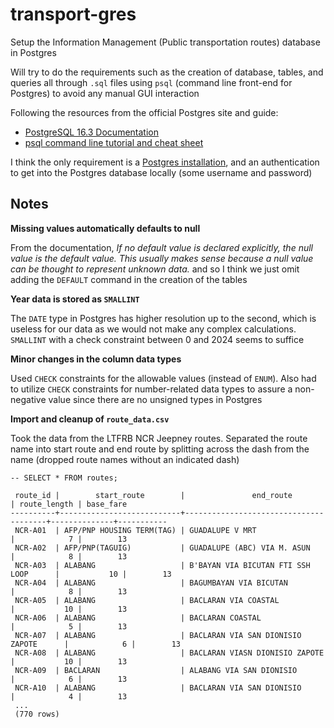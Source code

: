 # transport-gres

Setup the Information Management (Public transportation routes) database in Postgres

Will try to do the requirements such as the creation of database, tables, and queries all through `.sql` files using `psql` (command line front-end for Postgres) to avoid any manual GUI interaction

Following the resources from the official Postgres site and guide:

- [PostgreSQL 16.3 Documentation](https://www.postgresql.org/docs/16/index.html)
- [psql command line tutorial and cheat sheet](https://tomcam.github.io/postgres/)

I think the only requirement is a [Postgres installation](https://www.postgresql.org/download/), and an authentication to get into the Postgres database locally (some username and password)


## Notes

**Missing values automatically defaults to null**

From the documentation, *If no default value is declared explicitly, the null value is the default value. This usually makes sense because a null value can be thought to represent unknown data.* and so I think we just omit adding the `DEFAULT` command in the creation of the tables

**Year data is stored as `SMALLINT`**

The `DATE` type in Postgres has higher resolution up to the second, which is useless for our data as we would not make any complex calculations. `SMALLINT` with a check constraint between 0 and 2024 seems to suffice

**Minor changes in the column data types**

Used `CHECK` constraints for the allowable values (instead of `ENUM`). Also had to utilize `CHECK` constraints for number-related data types to assure a non-negative value since there are no unsigned types in Postgres

**Import and cleanup of `route_data.csv`**

Took the data from the LTFRB NCR Jeepney routes. Separated the route name into start route and end route by splitting across the dash from the name (dropped route names without an indicated dash)

```
-- SELECT * FROM routes;

 route_id |        start_route        |               end_route               | route_length | base_fare
----------+---------------------------+---------------------------------------+--------------+-----------
 NCR-A01  | AFP/PNP HOUSING TERM(TAG) | GUADALUPE V MRT                       |            7 |        13
 NCR-A02  | AFP/PNP(TAGUIG)           | GUADALUPE (ABC) VIA M. ASUN           |            8 |        13
 NCR-A03  | ALABANG                   | B'BAYAN VIA BICUTAN FTI SSH LOOP      |           10 |        13
 NCR-A04  | ALABANG                   | BAGUMBAYAN VIA BICUTAN                |            8 |        13
 NCR-A05  | ALABANG                   | BACLARAN VIA COASTAL                  |           10 |        13
 NCR-A06  | ALABANG                   | BACLARAN COASTAL                      |            5 |        13
 NCR-A07  | ALABANG                   | BACLARAN VIA SAN DIONISIO ZAPOTE      |            6 |        13
 NCR-A08  | ALABANG                   | BACLARAN VIASN DIONISIO ZAPOTE        |           10 |        13
 NCR-A09  | BACLARAN                  | ALABANG VIA SAN DIONISIO              |            6 |        13
 NCR-A10  | ALABANG                   | BACLARAN VIA SAN DIONISIO             |            4 |        13
 ...
 (770 rows)
```